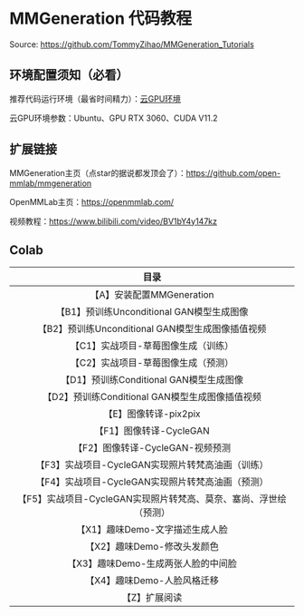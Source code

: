 # MMGeneration 代码教程

Source: https://github.com/TommyZihao/MMGeneration_Tutorials

## 环境配置须知（必看）

推荐代码运行环境（最省时间精力）：[云GPU环境](https://featurize.cn?s=d7ce99f842414bfcaea5662a97581bd1)

云GPU环境参数：Ubuntu、GPU RTX 3060、CUDA V11.2

## 扩展链接

MMGeneration主页（点star的据说都发顶会了）：https://github.com/open-mmlab/mmgeneration

OpenMMLab主页：https://openmmlab.com/

视频教程：https://www.bilibili.com/video/BV1bY4y147kz


## Colab 

|                                目录                               |
|:-----------------------------------------------------------------:|
| 【A】安装配置MMGeneration                                         |
| 【B1】预训练Unconditional GAN模型生成图像                         |
| 【B2】预训练Unconditional GAN模型生成图像插值视频                 |
| 【C1】实战项目-草莓图像生成（训练）                               |
| 【C2】实战项目-草莓图像生成（预测）                               |
| 【D1】预训练Conditional GAN模型生成图像                           |
| 【D2】预训练Conditional GAN模型生成图像插值视频                   |
| 【E】图像转译-pix2pix                                             |
| 【F1】图像转译-CycleGAN                                           |
| 【F2】图像转译-CycleGAN-视频预测                                  |
| 【F3】实战项目-CycleGAN实现照片转梵高油画（训练）                 |
| 【F4】实战项目-CycleGAN实现照片转梵高油画（预测）                 |
| 【F5】实战项目-CycleGAN实现照片转梵高、莫奈、塞尚、浮世绘（预测） |
| 【X1】趣味Demo-文字描述生成人脸                                   |
| 【X2】趣味Demo-修改头发颜色                                       |
| 【X3】趣味Demo-生成两张人脸的中间脸                               |
| 【X4】趣味Demo-人脸风格迁移                                       |
| 【Z】扩展阅读                                                     |